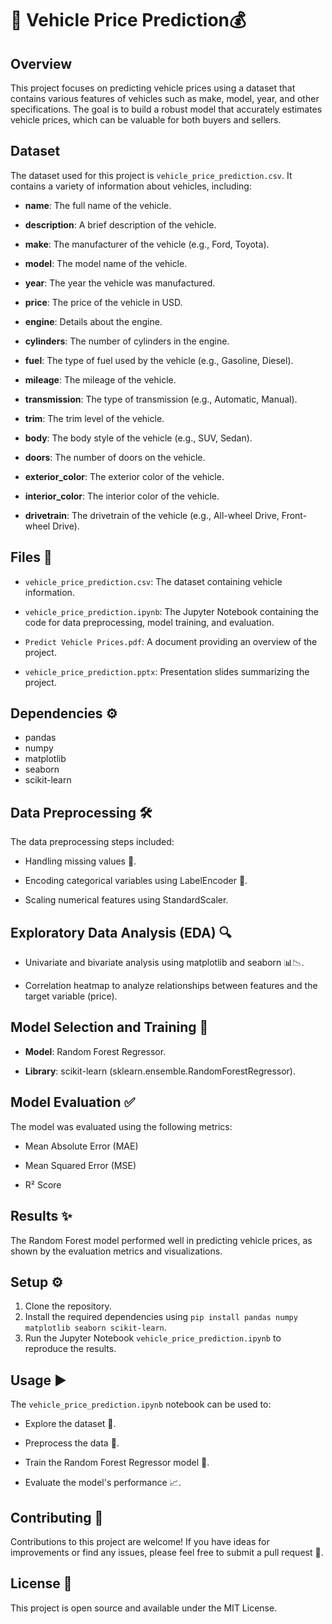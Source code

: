 # 🚗 Vehicle Price Prediction💰

## Overview

This project focuses on predicting vehicle prices using a dataset that contains various features of vehicles such as make, model, year, and other specifications. The goal is to build a robust model that accurately estimates vehicle prices, which can be valuable for both buyers and sellers.

## Dataset

The dataset used for this project is `vehicle_price_prediction.csv`. It contains a variety of information about vehicles, including:

-   **name**: The full name of the vehicle.
    
-   **description**: A brief description of the vehicle.
    
-   **make**: The manufacturer of the vehicle (e.g., Ford, Toyota).
    
-   **model**: The model name of the vehicle.
    
-   **year**: The year the vehicle was manufactured.
    
-   **price**: The price of the vehicle in USD.
    
-   **engine**: Details about the engine.
    
-   **cylinders**: The number of cylinders in the engine.
    
-   **fuel**: The type of fuel used by the vehicle (e.g., Gasoline, Diesel).
    
-   **mileage**: The mileage of the vehicle.
    
-   **transmission**: The type of transmission (e.g., Automatic, Manual).
    
-   **trim**: The trim level of the vehicle.
    
-   **body**: The body style of the vehicle (e.g., SUV, Sedan).
    
-   **doors**: The number of doors on the vehicle.
    
-   **exterior_color**: The exterior color of the vehicle.
    
-   **interior\_color**: The interior color of the vehicle.
    
-   **drivetrain**: The drivetrain of the vehicle (e.g., All-wheel Drive, Front-wheel Drive).

## Files 📂

-   `vehicle_price_prediction.csv`: The dataset containing vehicle information.
    
-   `vehicle_price_prediction.ipynb`: The Jupyter Notebook containing the code for data preprocessing, model training, and evaluation.
    
-   `Predict Vehicle Prices.pdf`: A document providing an overview of the project.
    
-   `vehicle_price_prediction.pptx`: Presentation slides summarizing the project.

## Dependencies ⚙️

-   pandas
-   numpy
-   matplotlib
-   seaborn
-   scikit-learn

## Data Preprocessing 🛠️

The data preprocessing steps included:

-   Handling missing values 🤔.
    
-   Encoding categorical variables using LabelEncoder 🔡.
    
-   Scaling numerical features using StandardScaler.

## Exploratory Data Analysis (EDA) 🔍

-   Univariate and bivariate analysis using matplotlib and seaborn 📊📉.
    
-   Correlation heatmap to analyze relationships between features and the target variable (price).

## Model Selection and Training 🧠

-   **Model**: Random Forest Regressor.
    
-   **Library**: scikit-learn (sklearn.ensemble.RandomForestRegressor).

## Model Evaluation ✅

The model was evaluated using the following metrics:

-   Mean Absolute Error (MAE)
    
-   Mean Squared Error (MSE)
    
-   R² Score

## Results ✨

The Random Forest model performed well in predicting vehicle prices, as shown by the evaluation metrics and visualizations.

## Setup ⚙️

1.  Clone the repository.
2.  Install the required dependencies using `pip install pandas numpy matplotlib seaborn scikit-learn`.
3.  Run the Jupyter Notebook `vehicle_price_prediction.ipynb` to reproduce the results.

## Usage  ▶️

The `vehicle_price_prediction.ipynb` notebook can be used to:

-   Explore the dataset 🧐.
    
-   Preprocess the data 🧹.
    
-   Train the Random Forest Regressor model  🚂.
    
-   Evaluate the model's performance 📈.

## Contributing 🤝

Contributions to this project are welcome! If you have ideas for improvements or find any issues, please feel free to submit a pull request 🚀.

## License 📄

This project is open source and available under the MIT License.
